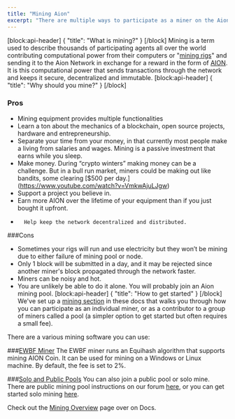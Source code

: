 ```yaml
---
title: "Mining Aion"
excerpt: "There are multiple ways to participate as a miner on the Aion network. Here you can learn why mining is an attractive endeavor, how to become a solo miner or join a pool of miners."
---
```

[block:api-header]
{
  "title": "What is mining?"
}
[/block]
Mining is a term used to describe thousands of participating agents all over the world contributing computational power from their computers or "[mining rigs](https://en.bitcoin.it/wiki/Mining_rig)" and sending it to the Aion Network in exchange for a reward in the form of [AION](doc:what-is-the-aion-coin). It is this computational power that sends transactions through the network and keeps it secure, decentralized and immutable.
[block:api-header]
{
  "title": "Why should you mine?"
}
[/block]
### Pros

-	Mining equipment provides multiple functionalities
-	Learn a ton about the mechanics of a blockchain, open source projects, hardware and entrepreneurship.
-	Separate your time from your money, in that currently most people make a living from salaries and wages. Mining is a passive investment that earns while you sleep.
-	Make money. During “crypto winters” making money can be a challenge. But in a bull run market, miners could be making out like bandits, some clearing [$500 per day.] (https://www.youtube.com/watch?v=VmkwAjuLJgw)
-	Support a project you believe in.
-	Earn more AION over the lifetime of your equipment than if you just bought it upfront.
-       Help keep the network decentralized and distributed.

###Cons

* Sometimes your rigs will run and use electricity but they won’t be mining due to either failure of mining pool or node.
* Only 1 block will be submitted in a day, and it may be rejected since another miner's block propagated through the network faster.
* Miners can be noisy and hot.
* You are unlikely be able to do it alone. You will probably join an Aion mining pool.
[block:api-header]
{
  "title": "How to get started"
}
[/block]
We've set up a [mining section](https://docs.aion.network/docs/aion-mining-overview) in these docs that walks you through how you can participate as an individual miner, or as a contributor to a group of miners called a pool (a simpler option to get started but often requires a small fee).

There are a various mining software you can use:

###[EWBF Miner](https://bitcointalk.org/index.php?topic=4466962.0)
The EWBF miner runs an Equihash algorithm that supports mining AION Coin. It can be used for  mining on a Windows or Linux machine. By default, the fee is set to 2%.

###[Solo and Public Pools](https://docs.aion.network/docs/aion-mining-overview)
You can also join a public pool or solo mine. There are public mining pool instructions on our forum [here](https://forum.aion.network/t/aion-community-mining-guides/782/39), or you can get started solo mining [here](doc:solo-mining-pool).

Check out the [Mining Overview](https://docs.aion.network/docs/aion-mining-overview) page over on Docs.